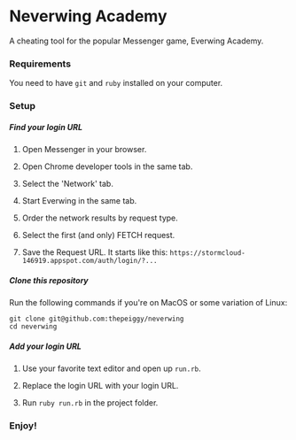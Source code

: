 # Neverwing Academy

A cheating tool for the popular Messenger game, Everwing Academy.

### Requirements

You need to have `git` and `ruby` installed on your computer.

### Setup

##### Find your login URL

1. Open Messenger in your browser.

2. Open Chrome developer tools in the same tab.

3. Select the 'Network' tab.

4. Start Everwing in the same tab.

5. Order the network results by request type.

6. Select the first (and only) FETCH request.

7. Save the Request URL. It starts like this: `https://stormcloud-146919.appspot.com/auth/login/?...`

##### Clone this repository 

Run the following commands if you're on MacOS or some variation of Linux:

```
git clone git@github.com:thepeiggy/neverwing
cd neverwing
```

##### Add your login URL

1. Use your favorite text editor and open up `run.rb`.

2. Replace the login URL with your login URL.

3. Run `ruby run.rb` in the project folder.

### Enjoy!
